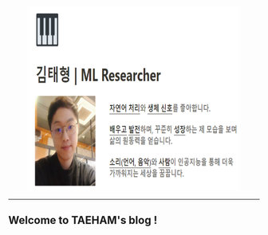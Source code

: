 <figure class="half">
    <img src="/images/home_test.png" width="1000" height="370">
</figure>

---

## Welcome to TAEHAM's blog !
